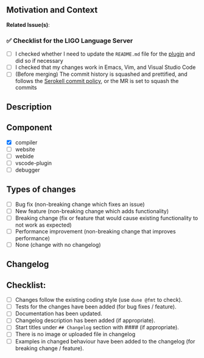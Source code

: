 ## Motivation and Context
<!--- Why is this change required? What problem does it solve? -->
<!--- If it fixes an open issue, please link to the issue here using **Related Issue(s)**: #issue_num(s). -->

**Related Issue(s)**: <!-- insert the related issue here, or none if not appliable -->

### :white_check_mark: Checklist for the LIGO Language Server

- [ ] I checked whether I need to update the `README.md` file for the [plugin](/tools/vscode/README.md) and did so if necessary
- [ ] I checked that my changes work in Emacs, Vim, and Visual Studio Code
- [ ] (Before merging) The commit history is squashed and prettified, and follows the [Serokell commit policy](https://www.notion.so/serokell/Commit-and-PR-policy-4cf98e1a910a415d86b5f2491d9af1af), or the MR is set to squash the commits

## Description

<!--- Describe your changes in detail -->

## Component

* [X] compiler
* [ ] website
* [ ] webide
* [ ] vscode-plugin
* [ ] debugger

## Types of changes

* [ ] Bug fix (non-breaking change which fixes an issue)
* [ ] New feature (non-breaking change which adds functionality)
* [ ] Breaking change (fix or feature that would cause existing functionality to not work as expected)
* [ ] Performance improvement (non-breaking change that improves performance)
* [ ] None (change with no changelog)

## Changelog
<!--- Section under ## Changelog will be added to your changelog description. -->

## Checklist:

* [ ] Changes follow the existing coding style (use `dune @fmt` to check).
* [ ] Tests for the changes have been added (for bug fixes / feature).
* [ ] Documentation has been updated.
* [ ] Changelog description has been added (if appropriate).
* [ ] Start titles under `## Changelog` section with #### (if appropriate).
* [ ] There is no image or uploaded file in changelog
* [ ] Examples in changed behaviour have been added to the changelog (for breaking change / feature).
